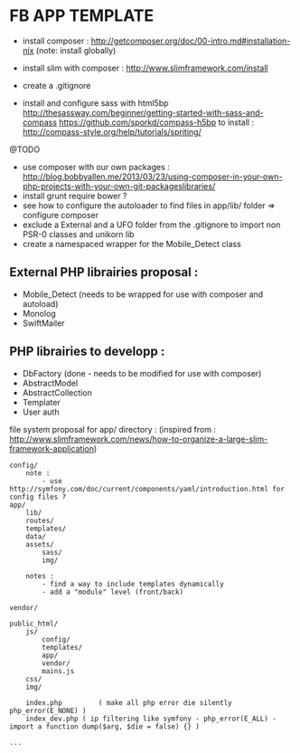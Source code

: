 FB APP TEMPLATE
============================================================

- install composer : http://getcomposer.org/doc/00-intro.md#installation-nix
(note: install globally)

- install slim with composer : http://www.slimframework.com/install

- create a .gitignore

- install and configure sass with html5bp
	http://thesassway.com/beginner/getting-started-with-sass-and-compass
	https://github.com/sporkd/compass-h5bp
	to install : http://compass-style.org/help/tutorials/spriting/

@TODO
- use composer with our own packages : 
	http://blog.bobbyallen.me/2013/03/23/using-composer-in-your-own-php-projects-with-your-own-git-packageslibraries/
- install 
	grunt
	require
	bower ?
- see how to configure the autoloader to find files in app/lib/ folder => configure composer
- exclude a External and a UFO folder from the .gitignore to import non PSR-0 classes and unikorn lib
- create a namespaced wrapper for the Mobile_Detect class


External PHP librairies proposal :
---------------------------------------------------------------

- Mobile_Detect (needs to be wrapped for use with composer and autoload)
- Monolog
- SwiftMailer

PHP librairies to developp :
---------------------------------------------------------------

- DbFactory (done - needs to be modified for use with composer)
- AbstractModel
- AbstractCollection
- Templater
- User auth


file system proposal for app/ directory :
(inspired from : http://www.slimframework.com/news/how-to-organize-a-large-slim-framework-application)

```
config/
	note :
		- use http://symfony.com/doc/current/components/yaml/introduction.html for config files ?
app/
	lib/
	routes/
	templates/
	data/
	assets/
		sass/
		img/
	
	notes : 
		- find a way to include templates dynamically
		- add a "module" level (front/back)

vendor/

public_html/
	js/
		config/
		templates/
		app/
		vendor/
		mains.js
	css/
	img/

	index.php		  ( make all php error die silently php_error(E_NONE) )
	index_dev.php ( ip filtering like symfony - php_error(E_ALL) - import a function dump($arg, $die = false) {} )

...




```




